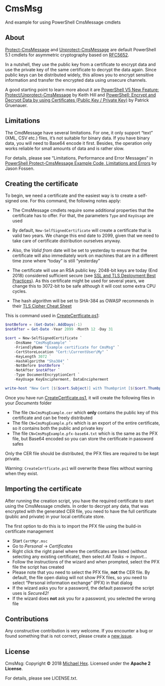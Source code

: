 # CmsMsg

And example for using PowerShell CmsMessage cmdlets

## About

[Protect-CmsMessage](https://docs.microsoft.com/en-us/powershell/module/microsoft.powershell.security/protect-cmsmessage?view=powershell-5.1) and [Unprotect-CmsMessage](https://docs.microsoft.com/en-us/powershell/module/microsoft.powershell.security/unprotect-cmsmessage?view=powershell-5.1) are default PowerShell 5.1 cmdlets for asymmetric cryptography based on [RFC5652](https://tools.ietf.org/html/rfc5652).

In a nutshell, they use the public key from a certificate to encrypt data and use the private key of the same certificate to decrypt the data again. Since public keys can be distributed widely, this allows you to encrypt sensitive information and transfer the encrypted data using unsecure channels.

A good starting point to learn more about it are [PowerShell V5 New Feature: Protect/Unprotect-CmsMessage](https://rkeithhill.wordpress.com/2015/01/08/powershell-v5-new-feature-protectunprotect-cmsmessage/) by Keith Hill and [PowerShell: Encrypt and Decrypt Data by using Certificates (Public Key / Private Key)](https://sid-500.com/2017/10/29/powershell-encrypt-and-decrypt-data/) by Patrick Gruenauer.

## Limitations

The CmdMessage have several limitations. For one, it only support “text” (XML, CSV etc.) files, it’s not suitable for binary data. If you have binary data, you will need to Base64 encode it first. Besides, the operation only works reliable for small amounts of data and is rather slow.

For details, please see “Limitations, Performance and Error Messages” in [PowerShell Protect-CmsMessage Example Code, Limitations and Errors]( https://cyber-defense.sans.org/blog/2015/08/23/powershell-protect-cmsmessage-example-code/comment-page-1/) by Jason Fossen.

## Creating the certificate

To begin, we need a certificate and the easiest way is to create a self-signed one. For this command, the following notes apply:

* The CmsMessage cmdlets require some additional properties that the certificate has to offer. For that, the parameters `Type` and `KeyUsage` are used

* By default, `New-SelfSignedCertificate` will create a certificate that is valid two years. We change this end date to 2099, given that we need to take care of certificate distribution ourselves anyway. 

* Also, the *Valid from* date will be set to yesterday to ensure that the certificate will also immediately work on machines that are in a different time zone where “today” is still “yesterday”

* The certificate will use an RSA public key. 2048-bit keys are today (End 2018) considered sufficient secure (see [SSL and TLS Deployment Best Practices]( https://github.com/ssllabs/research/wiki/SSL-and-TLS-Deployment-Best-Practices)). As this certificate might be used for several years, we change this to 3072-bit to be safe although it will cost some extra CPU cycles. 

* The hash algorithm will be set to SHA-384 as OWASP recommends in their [TLS Cipher Cheat Sheet](https://www.owasp.org/index.php/TLS_Cipher_String_Cheat_Sheet)

This is command used in [CreateCertficate.ps1](/CreateCertificate.ps1):

```powershell
$notBefore = (Get-Date).AddDays(-1)
$notAfter = Get-Date -Year 2099 -Month 12 -Day 31

$cert = New-SelfSignedCertificate `
    -DnsName "CmsMsgExample" `
    -FriendlyName "Example certificate for CmsMsg" `
    -CertStoreLocation "Cert:\CurrentUser\My" `
    -KeyLength 3072 `
    -HashAlgorithm "Sha384" `
    -NotBefore $notBefore `
    -NotAfter $notAfter `
    -Type DocumentEncryptionCert `
    -KeyUsage KeyEncipherment, DataEncipherment

write-host "New Cert [$($cert.Subject)] with Thumbprint [$($cert.Thumbprint)] created"
```

Once you have run [CreateCertficate.ps1](/CreateCertificate.ps1), it will create the following files in your *Documents* folder

* The file `CN=CmsMsgExample.cer` which **only** contains the public key of this certificate and can be freely distributed 
* The file `CN=CmsMsgExample.pfx` which is an export of the entire certificate, so it contains both the public and private key
* The file `CN=CmsMsgExample.pfx-base64.txt` which is the same as the PFX file, but Base64 encoded so you can store the certificate in password safes

Only the CER file should be distributed, the PFX files are required to be kept private.

Warning: `CreateCertficate.ps1` will overwrite these files without warning when they exist.

## Importing the certificate

After running the creation script, you have the required certificate to start using the CmsMessage cmdlets. In order to decrypt any data, that was encrypted with the generated CER file, you need to have the full certificate (public and private) in your local certificate store.

The first option to do this is to import the PFX file using the build-in certificate management

* Start `CertMgr.msc`
* Go to *Personal* -> *Certificates*
* Right click the right panel where the certificates are listed (without selecting any existing certificate), then select *All Tasks* -> *Import...*
* Follow the instructions of the wizard and when prompted, select the PFX file the script has created
* Please note that you need to select the PFX file, **not** the CER file. By default, the file open dialog will not show PFX files, so you need to select “Personal information exchange” (PFX) in that dialog
* If the wizard asks you for a password, the default password the script uses is *Secure42!*
* If the wizard does **not** ask you for a password, you selected the wrong file



## Contributions

Any constructive contribution is very welcome. If you encounter a bug or found something that is not correct, please create a [new issue](https://github.com/texhex/CmsMsg/issues/new).

## License

CmsMsg: Copyright © 2018 [Michael Hex](http://www.texhex.info/). Licensed under the **Apache 2 License**.

For details, please see LICENSE.txt.

<!--
Not used:
[Creating certificate requests and certificates for vCenter Server 5.1 components (2037432)](https://kb.vmware.com/s/article/2037432)
[OpenSSL generate different types of self signed certificate](https://security.stackexchange.com/questions/44251/openssl-generate-different-types-of-self-signed-certificate)

Other notes:
[How to create a self-signed certificate with openssl](https://stackoverflow.com/questions/10175812/how-to-create-a-self-signed-certificate-with-openssl)


[PowerShell: Encrypt and store your Passwords and use them for Remote Authentication (Protect-CmsMessage)](https://sid-500.com/2018/02/24/powershell-encrypt-and-store-your-passwords-and-use-them-for-remote-authentication-protect-cmsmessage/)


-->
